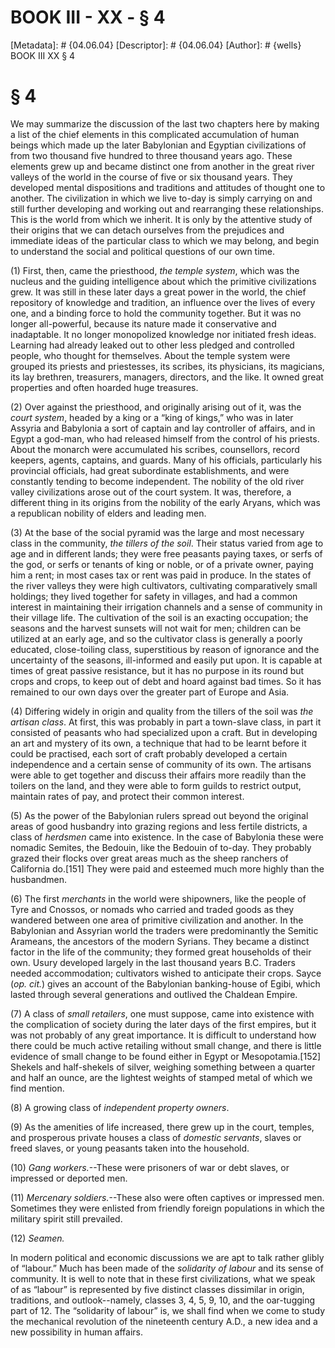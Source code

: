 # BOOK III - XX - § 4
[Metadata]: # {04.06.04}
[Descriptor]: # {04.06.04}
[Author]: # {wells}
BOOK III
XX
§ 4
# § 4
We may summarize the discussion of the last two chapters here by making a list
of the chief elements in this complicated accumulation of human beings which
made up the later Babylonian and Egyptian civilizations of from two thousand
five hundred to three thousand years ago. These elements grew up and became
distinct one from another in the great river valleys of the world in the course
of five or six thousand years. They developed mental dispositions and
traditions and attitudes of thought one to another. The civilization in which
we live to-day is simply carrying on and still further developing and working
out and rearranging these relationships. This is the world from which we
inherit. It is only by the attentive study of their origins that we can detach
ourselves from the prejudices and immediate ideas of the particular class to
which we may belong, and begin to understand the social and political questions
of our own time.

(1) First, then, came the priesthood, _the temple system_, which      was
the nucleus and the guiding intelligence about which the      primitive
civilizations grew. It was still in these later days a      great power in the
world, the chief repository of knowledge and      tradition, an influence over
the lives of every one, and a binding      force to hold the community
together. But it was no longer      all-powerful, because its nature made it
conservative and      inadaptable. It no longer monopolized knowledge nor
initiated fresh      ideas. Learning had already leaked out to other less
pledged and      controlled people, who thought for themselves. About the
temple      system were grouped its priests and priestesses, its scribes, its
physicians, its magicians, its lay brethren, treasurers, managers,
directors, and the like. It owned great properties and often      hoarded huge
treasures.

(2) Over against the priesthood, and originally arising out of it,
was the _court system_, headed by a king or a “king of kings,” who      was in
later Assyria and Babylonia a sort of captain and lay      controller of
affairs, and in Egypt a god-man, who had released      himself from the control
of his priests. About the monarch were      accumulated his scribes,
counsellors, record keepers, agents,      captains, and guards. Many of his
officials, particularly his      provincial officials, had great subordinate
establishments, and      were constantly tending to become independent. The
nobility of the      old river valley civilizations arose out of the court
system. It      was, therefore, a different thing in its origins from the
nobility      of the early Aryans, which was a republican nobility of elders
and      leading men.

(3) At the base of the social pyramid was the large and most
necessary class in the community, _the tillers of the soil_. Their      status
varied from age to age and in different lands; they were      free peasants
paying taxes, or serfs of the god, or serfs or      tenants of king or noble,
or of a private owner, paying him a rent;      in most cases tax or rent was
paid in produce. In the states of the      river valleys they were high
cultivators, cultivating comparatively      small holdings; they lived together
for safety in villages, and had      a common interest in maintaining their
irrigation channels and a      sense of community in their village life. The
cultivation of the      soil is an exacting occupation; the seasons and the
harvest sunsets      will not wait for men; children can be utilized at an
early age,      and so the cultivator class is generally a poorly educated,
close-toiling class, superstitious by reason of ignorance and the
uncertainty of the seasons, ill-informed and easily put upon. It is
capable at times of great passive resistance, but it has no purpose      in its
round but crops and crops, to keep out of debt and hoard      against bad
times. So it has remained to our own days over the      greater part of Europe
and Asia.

(4) Differing widely in origin and quality from the tillers of the
soil was _the artisan class_. At first, this was probably in part a
town-slave class, in part it consisted of peasants who had      specialized
upon a craft. But in developing an art and mystery of      its own, a technique
that had to be learnt before it could be      practised, each sort of craft
probably developed a certain      independence and a certain sense of community
of its own. The      artisans were able to get together and discuss their
affairs more      readily than the toilers on the land, and they were able to
form      guilds to restrict output, maintain rates of pay, and protect their
common interest.

(5) As the power of the Babylonian rulers spread out beyond the
original areas of good husbandry into grazing regions and less      fertile
districts, a class of _herdsmen_ came into existence. In      the case of
Babylonia these were nomadic Semites, the Bedouin, like      the Bedouin of
to-day. They probably grazed their flocks over great      areas much as the
sheep ranchers of California do.[151] They were      paid and esteemed much
more highly than the husbandmen.

(6) The first _merchants_ in the world were shipowners, like the
people of Tyre and Cnossos, or nomads who carried and traded goods      as they
wandered between one area of primitive civilization and      another. In the
Babylonian and Assyrian world the traders were      predominantly the Semitic
Arameans, the ancestors of the modern      Syrians. They became a distinct
factor in the life of the      community; they formed great households of their
own. Usury      developed largely in the last thousand years B.C. Traders
needed      accommodation; cultivators wished to anticipate their crops. Sayce
(_op. cit._) gives an account of the Babylonian banking-house of
Egibi, which lasted through several generations and outlived the      Chaldean
Empire.

(7) A class of _small retailers_, one must suppose, came into
existence with the complication of society during the later days of      the
first empires, but it was not probably of any great importance.      It is
difficult to understand how there could be much active      retailing without
small change, and there is little evidence of      small change to be found
either in Egypt or Mesopotamia.[152]      Shekels and half-shekels of silver,
weighing something between a      quarter and half an ounce, are the lightest
weights of stamped      metal of which we find mention.

(8) A growing class of _independent property owners_.

(9) As the amenities of life increased, there grew up in the court,
temples, and prosperous private houses a class of _domestic      servants_,
slaves or freed slaves, or young peasants taken into the      household.

(10) _Gang workers._--These were prisoners of war or debt slaves,      or
impressed or deported men.

(11) _Mercenary soldiers._--These also were often captives or
impressed men. Sometimes they were enlisted from friendly foreign
populations in which the military spirit still prevailed.

(12) _Seamen._

In modern political and economic discussions we are apt to talk rather glibly
of “labour.” Much has been made of the _solidarity of labour_ and its sense of
community. It is well to note that in these first civilizations, what we speak
of as “labour” is represented by five distinct classes dissimilar in origin,
traditions, and outlook--namely, classes 3, 4, 5, 9, 10, and the oar-tugging
part of 12. The “solidarity of labour” is, we shall find when we come to study
the mechanical revolution of the nineteenth century A.D., a new idea and a new
possibility in human affairs.

